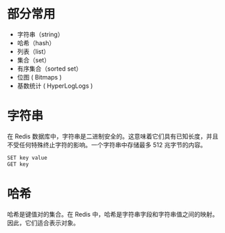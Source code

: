 # 部分常用
- 字符串（string）
- 哈希（hash）
- 列表（list）
- 集合（set）
- 有序集合（sorted set）
- 位图 ( Bitmaps )
- 基数统计 ( HyperLogLogs )

# 字符串
在 Redis 数据库中，字符串是二进制安全的。这意味着它们具有已知长度，并且不受任何特殊终止字符的影响。一个字符串中存储最多 512 兆字节的内容。
````sh
SET key value
GET key
````
# 哈希
哈希是键值对的集合。在 Redis 中，哈希是字符串字段和字符串值之间的映射。因此，它们适合表示对象。
